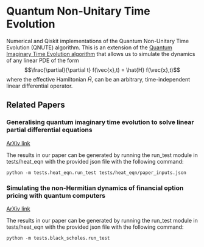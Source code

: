 # Quantum Non-Unitary Time Evolution

Numerical and Qiskit implementations of the Quantum Non-Unitary Time Evolution (QNUTE) algorithm. This is an extension of the [Quantum Imaginary Time Evolution algorithm](https://www.nature.com/articles/s41567-019-0704-4) that allows us to simulate the dynamics of any linear PDE of the form
$$\frac{\partial}{\partial t} f(\vec{x},t) = \hat{H} f(\vec{x},t)$$
where the effective Hamiltonian $\hat{H}$, can be an arbitrary, time-independent linear differential operator. 

## Related Papers
### Generalising quantum imaginary time evolution to solve linear partial differential equations 
[ArXiv link](https://arxiv.org/abs/2405.01313)

The results in our paper can be generated by running the run_test module in tests/heat_eqn with the provided json file with the following command:

`python -m tests.heat_eqn.run_test tests/heat_eqn/paper_inputs.json`

### Simulating the non-Hermitian dynamics of financial option pricing with quantum computers
[ArXiv link](https://arxiv.org/abs/2407.01147)

The results in our paper can be generated by running the run_test module in tests/heat_eqn with the provided json file with the following command:

`python -m tests.black_scholes.run_test`
